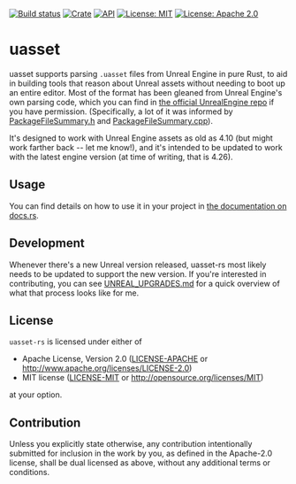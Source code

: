 [![Build status](https://github.com/jorgenpt/uasset-rs/workflows/Rust/badge.svg)](https://github.com/jorgenpt/uasset-rs/actions?query=workflow%3ARust)
[![Crate](https://img.shields.io/crates/v/uasset.svg)](https://crates.io/crates/uasset)
[![API](https://docs.rs/uasset/badge.svg)][docs-rs]
[![License: MIT](https://img.shields.io/badge/License-MIT-blue.svg)](LICENSE-MIT)
[![License: Apache 2.0](https://img.shields.io/badge/License-Apache%202.0-blue.svg)](LICENSE-APACHE)

# uasset

uasset supports parsing `.uasset` files from Unreal Engine in pure Rust, to aid in building tools that reason about Unreal assets without needing to
boot up an entire editor. Most of the format has been gleaned from Unreal Engine's own parsing code, which you can find in [the official UnrealEngine repo][unrealengine]
if you have permission. (Specifically, a lot of it was informed by [PackageFileSummary.h][packagefilesummary-h] and [PackageFileSummary.cpp][packagefilesummary-cpp]).

It's designed to work with Unreal Engine assets as old as 4.10 (but might work farther back -- let me know!), and it's intended to be updated to work with the latest engine
version (at time of writing, that is 4.26).

## Usage

You can find details on how to use it in your project in [the documentation on docs.rs][docs-rs].

## Development

Whenever there's a new Unreal version released, uasset-rs most likely needs to be updated to support the new version. If you're interested in contributing, you can see
[UNREAL_UPGRADES.md](UNREAL_UPGRADES.md) for a quick overview of what that process looks like for me.

## License

`uasset-rs` is licensed under either of

- Apache License, Version 2.0
  ([LICENSE-APACHE](LICENSE-APACHE) or http://www.apache.org/licenses/LICENSE-2.0)
- MIT license
  ([LICENSE-MIT](LICENSE-MIT) or http://opensource.org/licenses/MIT)

at your option.

## Contribution

Unless you explicitly state otherwise, any contribution intentionally submitted
for inclusion in the work by you, as defined in the Apache-2.0 license, shall be
dual licensed as above, without any additional terms or conditions.

[unrealengine]: https://github.com/EpicGames/UnrealEngine/
[packagefilesummary-h]: https://github.com/EpicGames/UnrealEngine/blob/ue5-main/Engine/Source/Runtime/CoreUObject/Public/UObject/PackageFileSummary.h
[packagefilesummary-cpp]: https://github.com/EpicGames/UnrealEngine/blob/ue5-main/Engine/Source/Runtime/CoreUObject/Private/UObject/PackageFileSummary.cpp
[docs-rs]: https://docs.rs/uasset
